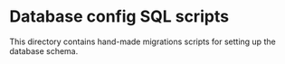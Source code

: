 # Database config SQL scripts

This directory contains hand-made migrations scripts for setting up the database schema.
